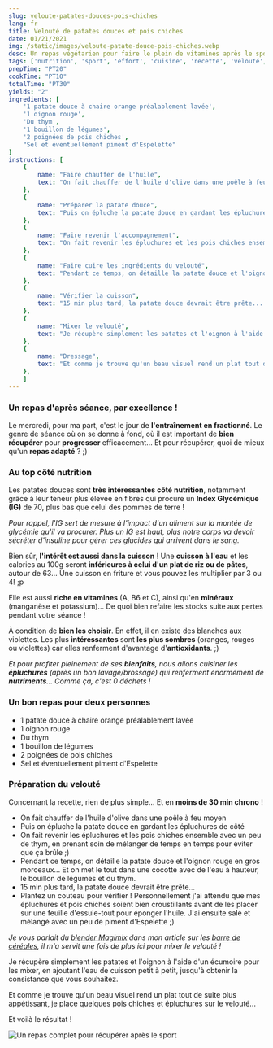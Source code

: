 ```yaml
---
slug: veloute-patates-douces-pois-chiches
lang: fr
title: Velouté de patates douces et pois chiches
date: 01/21/2021
img: /static/images/veloute-patate-douce-pois-chiches.webp
desc: Un repas végétarien pour faire le plein de vitamines après le sport !
tags: ['nutrition', 'sport', 'effort', 'cuisine', 'recette', 'velouté', 'patate douce', 'pois chiche', 'végétarien', 'vitamines', 'minéraux', 'index glycémique', 'IG', 'végétarien', '0 déchets']
prepTime: "PT20"
cookTime: "PT10"
totalTime: "PT30"
yields: "2"
ingredients: [
    '1 patate douce à chaire orange préalablement lavée',
    '1 oignon rouge',
    'Du thym',
    '1 bouillon de légumes',
    '2 poignées de pois chiches',
    "Sel et éventuellement piment d'Espelette"
]
instructions: [
    {
        name: "Faire chauffer de l'huile",
        text: "On fait chauffer de l'huile d'olive dans une poêle à feu moyen",
    },
    {
        name: "Préparer la patate douce",
        text: "Puis on épluche la patate douce en gardant les épluchures de côté",
    },
    {
        name: "Faire revenir l'accompagnement",
        text: "On fait revenir les épluchures et les pois chiches ensemble avec un peu de thym, en prenant soin de mélanger de temps en temps pour éviter que ça brûle.",
    },
    {
        name: "Faire cuire les ingrédients du velouté",
        text: "Pendant ce temps, on détaille la patate douce et l'oignon rouge en gros morceaux... Et on met le tout dans une cocotte avec de l'eau à hauteur, le bouillon de légumes et du thym.",
    },
    {
        name: "Vérifier la cuisson",
        text: "15 min plus tard, la patate douce devrait être prête... Plantez un couteau pour vérifier ! Personnellement j'ai attendu que mes épluchures et pois chiches soient bien croustillants avant de les placer sur une feuille d'essuie-tout pour éponger l'huile. J'ai ensuite salé et mélangé avec un peu de piment d'Espelette.",
    },
    {
        name: "Mixer le velouté",
        text: "Je récupère simplement les patates et l'oignon à l'aide d'un écumoire pour les mixer, en ajoutant l'eau de cuisson petit à petit, jusqu'à obtenir la consistance que vous souhaitez.",
    },
    {
        name: "Dressage",
        text: "Et comme je trouve qu'un beau visuel rend un plat tout de suite plus appétissant, je place quelques pois chiches et épluchures sur le velouté...",
    },
    ]
---
```


### Un repas d'après séance, par excellence !

Le mercredi, pour ma part, c'est le jour de **l'entraînement en fractionné**. Le genre de séance où on se donne à fond, où il est important de **bien récupérer** pour **progresser** efficacement... Et pour récupérer, quoi de mieux qu'un **repas adapté** ? ;)

### Au top côté nutrition

Les patates douces sont **très intéressantes côté nutrition**, notamment grâce à leur teneur plus élevée en fibres qui procure un **Index Glycémique (IG)** de 70, plus bas que celui des pommes de terre !

*Pour rappel, l'IG sert de mesure à l'impact d'un aliment sur la montée de glycémie qu'il va procurer. Plus un IG est haut, plus notre corps va devoir sécréter d'insuline pour gérer ces glucides qui arrivent dans le sang.*

Bien sûr, **l'intérêt est aussi dans la cuisson** ! Une **cuisson à l'eau** et les calories au 100g seront **inférieures à celui d'un plat de riz ou de pâtes**, autour de 63... Une cuisson en friture et vous pouvez les multiplier par 3 ou 4! ;p

Elle est aussi **riche en vitamines** (A, B6 et C), ainsi qu'en **minéraux** (manganèse et potassium)... De quoi bien refaire les stocks suite aux pertes pendant votre séance !

À condition de **bien les choisir**. En effet, il en existe des blanches aux violettes. Les plus **intéressantes** sont **les plus sombres** (oranges, rouges ou violettes) car elles renferment d'avantage d'**antioxidants**. ;)

*Et pour profiter pleinement de ses **bienfaits**, nous allons cuisiner les **épluchures** (après un bon lavage/brossage) qui renferment énormément de **nutriments**... Comme ça, c'est 0 déchets !*

### Un bon repas pour deux personnes

- 1 patate douce à chaire orange préalablement lavée 
- 1 oignon rouge
- Du thym
- 1 bouillon de légumes
- 2 poignées de pois chiches
- Sel et éventuellement piment d'Espelette

### Préparation du velouté

Concernant la recette, rien de plus simple... Et en **moins de 30 min chrono** !

- On fait chauffer de l'huile d'olive dans une poêle à feu moyen
- Puis on épluche la patate douce en gardant les épluchures de côté
- On fait revenir les épluchures et les pois chiches ensemble avec un peu de thym, en prenant soin de mélanger de temps en temps pour éviter que ça brûle ;)
- Pendant ce temps, on détaille la patate douce et l'oignon rouge en gros morceaux... Et on met le tout dans une cocotte avec de l'eau à hauteur, le bouillon de légumes et du thym.
- 15 min plus tard, la patate douce devrait être prête...
- Plantez un couteau pour vérifier ! Personnellement j'ai attendu que mes épluchures et pois chiches soient bien croustillants avant de les placer sur une feuille d'essuie-tout pour éponger l'huile. J'ai ensuite salé et mélangé avec un peu de piment d'Espelette ;)

*Je vous parlait du [blender Magimix](https://amzn.to/3ppqoEt "Lien vers le blender que j'utilise au quotidien") dans mon article sur les [barre de céréales](/nutrition/barres-avoine-epautre "Ma recette de barres de céréales de l'effort"), il m'a servit une fois de plus ici pour mixer le velouté !*

Je récupère simplement les patates et l'oignon à l'aide d'un écumoire pour les mixer, en ajoutant l'eau de cuisson petit à petit, jusqu'à obtenir la consistance que vous souhaitez.

Et comme je trouve qu'un beau visuel rend un plat tout de suite plus appétissant, je place quelques pois chiches et épluchures sur le velouté...

Et voilà le résultat !

![Un repas complet pour récupérer après le sport](/static/images/veloute-patate-douce-pois-chiches.webp)